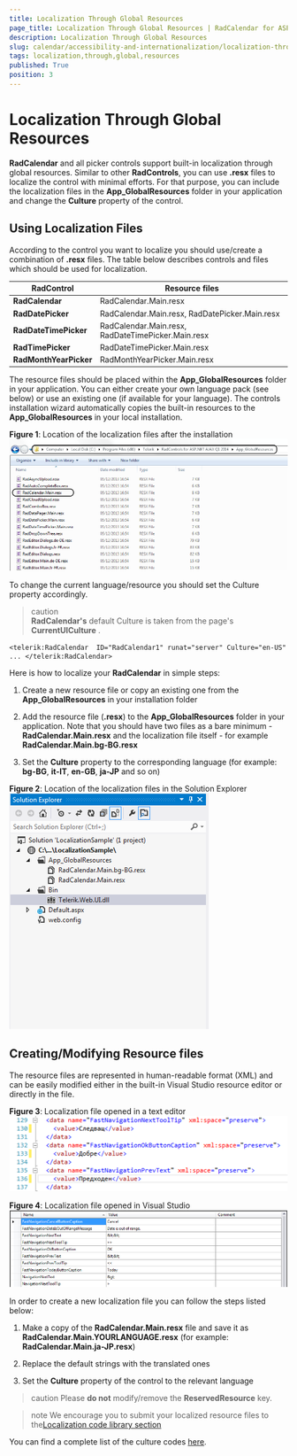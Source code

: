 ```yaml
---
title: Localization Through Global Resources
page_title: Localization Through Global Resources | RadCalendar for ASP.NET AJAX Documentation
description: Localization Through Global Resources
slug: calendar/accessibility-and-internationalization/localization-through-global-resources
tags: localization,through,global,resources
published: True
position: 3
---
```


# Localization Through Global Resources


**RadCalendar** and all picker controls support built-in localization through global resources. Similar to other **RadControls**, you can use **.resx** files to localize the control with minimal efforts. For that purpose, you can include the localization files in the **App_GlobalResources** folder in your application and change the **Culture** property of the control.

## Using Localization Files

According to the control you want to localize you should use/create a combination of **.resx** files. The table below describes controls and files which should be used for localization.


|  **RadControl**  |  **Resource files**  |
| ------ | ------ |
| **RadCalendar** | RadCalendar.Main.resx |
| **RadDatePicker** | RadCalendar.Main.resx, RadDatePicker.Main.resx |
| **RadDateTimePicker** | RadCalendar.Main.resx, RadDateTimePicker.Main.resx |
| **RadTimePicker** | RadDateTimePicker.Main.resx |
| **RadMonthYearPicker** | RadMonthYearPicker.Main.resx |

The resource files should be placed within the **App_GlobalResources** folder in your application. You can either create your own language pack (see below) or use an existing one (if available for your language). The controls installation wizard automatically copies the built-in resources to the **App_GlobalResources** in your local installation.

**Figure 1**: Location of the localization files after the installation
![Localization Resource Files](images/LocalizationResourceFiles.png)

To change the current language/resource you should set the Culture property accordingly.

>caution  
**RadCalendar's** default Culture is taken from the page's **CurrentUICulture** .
>


````ASPNET
<telerik:RadCalendar  ID="RadCalendar1" runat="server" Culture="en-US" ... </telerik:RadCalendar>
````


Here is how to localize your **RadCalendar** in simple steps:

1. Create a new resource file or copy an existing one from the **App_GlobalResources** in your installation folder

2. Add the resource file (**.resx**) to the **App_GlobalResources** folder in your application. Note that you should have two files as a bare minimum - **RadCalendar.Main.resx** and the localization file itself - for example **RadCalendar.Main.bg-BG.resx**

3. Set the **Culture** property to the corresponding language (for example: **bg-BG**, **it-IT**, **en-GB**, **ja-JP** and so on)

**Figure 2**: Location of the localization files in the Solution Explorer
![Localization Solution Explorer](images/LocalizationSolutionExplorer.png)

## Creating/Modifying Resource files

The resource files are represented in human-readable format (XML) and can be easily modified either in the	built-in Visual Studio resource editor or directly in the file.

**Figure 3**: Localization file opened in a text editor
![Localization Text Editing](images/LocalizationTextEditing.png)

**Figure 4**: Localization file opened in Visual Studio
![Localization Visual Studio Editor](images/LocalizationVisualStudioEditor.png)

In order to create a new localization file you can follow the steps listed below:

1. Make a copy of the **RadCalendar.Main.resx** file and save it as **RadCalendar.Main.YOURLANGUAGE.resx** (for example: **RadCalendar.Main.ja-JP.resx**)

2. Replace the default strings with the translated ones

3. Set the **Culture** property of the control to the relevant language

>caution 
Please **do not** modify/remove the **ReservedResource** key.
>

>note 
We encourage you to submit your localized resource files to the[Localization code library section](http://www.telerik.com/community/code-library/aspnet-ajax/localization.aspx)
>


You can find a complete list of the culture codes [here](http://sharpertutorials.com/list-of-culture-codes/).
